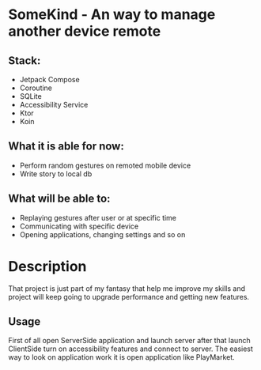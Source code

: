 # SomeKind - An way to manage another device remote
## Stack:
* Jetpack Compose
* Coroutine
* SQLite
* Accessibility Service
* Ktor
* Koin

## What it is able for now:
* Perform random gestures on remoted mobile device
* Write story to local db
## What will be able to:
* Replaying gestures after user or at specific time
* Communicating with specific device
* Opening applications, changing settings and so on

# Description
That project is just part of my fantasy that help me improve my skills and project will keep going to upgrade performance and getting new features.

## Usage
First of all open ServerSide application and launch server after that launch ClientSide turn on accessibility features and connect to server. The easiest way to look on application work it is open application like PlayMarket.
